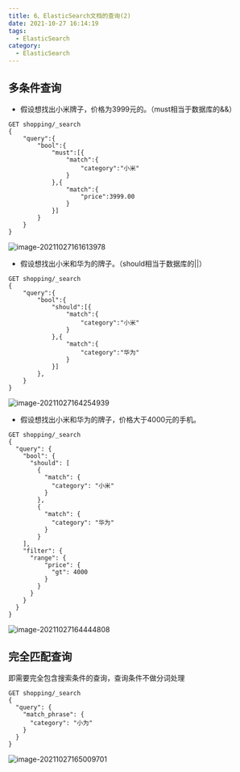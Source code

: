 ```yaml
---
title: 6、ElasticSearch文档的查询(2)
date: 2021-10-27 16:14:19
tags:
  - ElasticSearch
category:
  - ElasticSearch
---
```


## 多条件查询

- 假设想找出小米牌子，价格为3999元的。（must相当于数据库的&&）

```http
GET shopping/_search
{
	"query":{
		"bool":{
			"must":[{
				"match":{
					"category":"小米"
				}
			},{
				"match":{
					"price":3999.00
				}
			}]
		}
	}
}
```

![image-20211027161613978](https://blog-pic-project.oss-cn-hangzhou.aliyuncs.com/img/image-20211027161613978.png)

- 假设想找出小米和华为的牌子。（should相当于数据库的||）

```http
GET shopping/_search
{
	"query":{
		"bool":{
			"should":[{
				"match":{
					"category":"小米"
				}
			},{
				"match":{
					"category":"华为"
				}
			}]
		},
	}
}
```

![image-20211027164254939](https://blog-pic-project.oss-cn-hangzhou.aliyuncs.com/img/image-20211027164254939.png)

- 假设想找出小米和华为的牌子，价格大于4000元的手机。

```http
GET shopping/_search
{
  "query": {
    "bool": {
      "should": [
        {
          "match": {
            "category": "小米"
          }
        },
        {
          "match": {
            "category": "华为"
          }
        }
    ],
    "filter": {
      "range": {
          "price": {
            "gt": 4000
          }
        }
      }
    }
  }
}
```

![image-20211027164444808](https://blog-pic-project.oss-cn-hangzhou.aliyuncs.com/img/image-20211027164444808.png)

## 完全匹配查询

即需要完全包含搜索条件的查询，查询条件不做分词处理

```http
GET shopping/_search
{
  "query": {
    "match_phrase": {
      "category": "小为"
    }
  }
}
```

![image-20211027165009701](https://blog-pic-project.oss-cn-hangzhou.aliyuncs.com/img/image-20211027165009701.png)
